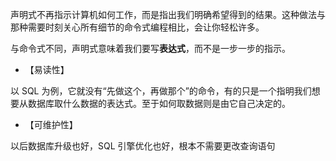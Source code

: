 声明式不再指示计算机如何工作，而是指出我们明确希望得到的结果。这种做法与那种需要时刻关心所有细节的命令式编程相比，会让你轻松许多。

与命令式不同，声明式意味着我们要写**表达式**，而不是一步一步的指示。

* 【易读性】

以 SQL 为例，它就没有“先做这个，再做那个”的命令，有的只是一个指明我们想要从数据库取什么数据的表达式。至于如何取数据则是由它自己决定的。

* 【可维护性】

以后数据库升级也好，SQL 引擎优化也好，根本不需要更改查询语句

